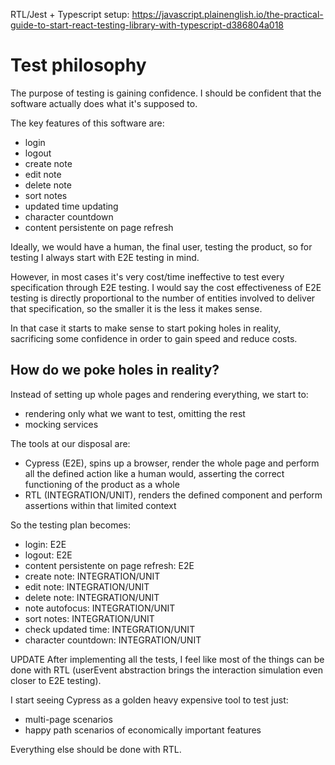 RTL/Jest + Typescript setup: https://javascript.plainenglish.io/the-practical-guide-to-start-react-testing-library-with-typescript-d386804a018

# Test philosophy

The purpose of testing is gaining confidence.
I should be confident that the software actually does what it's supposed to.

The key features of this software are:

- login
- logout
- create note
- edit note
- delete note
- sort notes
- updated time updating
- character countdown
- content persistente on page refresh

Ideally, we would have a human, the final user, testing the product, so for testing I always start with E2E testing in mind.

However, in most cases it's very cost/time ineffective to test every specification through E2E testing.
I would say the cost effectiveness of E2E testing is directly proportional to the number of entities involved to deliver that specification, so the smaller it is the less it makes sense.

In that case it starts to make sense to start poking holes in reality, sacrificing some confidence in order to gain speed and reduce costs.

## How do we poke holes in reality?

Instead of setting up whole pages and rendering everything, we start to:

- rendering only what we want to test, omitting the rest
- mocking services

The tools at our disposal are:

- Cypress (E2E), spins up a browser, render the whole page and perform all the defined action like a human would, asserting the correct functioning of the product as a whole
- RTL (INTEGRATION/UNIT), renders the defined component and perform assertions within that limited context

So the testing plan becomes:

- login: E2E
- logout: E2E
- content persistente on page refresh: E2E
- create note: INTEGRATION/UNIT
- edit note: INTEGRATION/UNIT
- delete note: INTEGRATION/UNIT
- note autofocus: INTEGRATION/UNIT
- sort notes: INTEGRATION/UNIT
- check updated time: INTEGRATION/UNIT
- character countdown: INTEGRATION/UNIT

UPDATE
After implementing all the tests, I feel like most of the things can be done with RTL (userEvent abstraction brings the interaction simulation even closer to E2E testing).

I start seeing Cypress as a golden heavy expensive tool to test just:

- multi-page scenarios
- happy path scenarios of economically important features

Everything else should be done with RTL.
